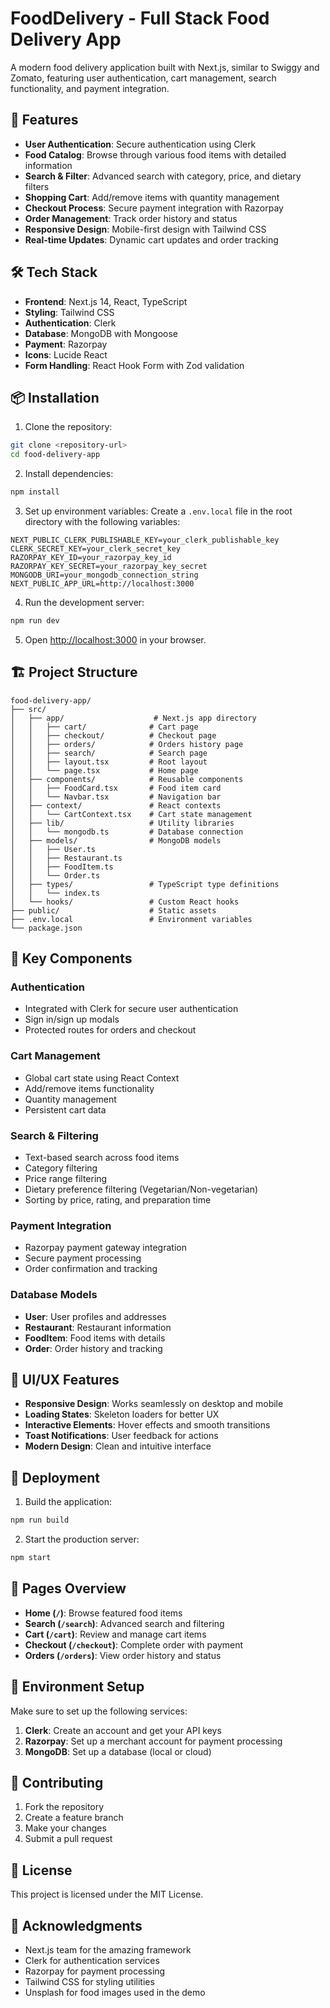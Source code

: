 # FoodDelivery - Full Stack Food Delivery App

A modern food delivery application built with Next.js, similar to Swiggy and Zomato, featuring user authentication, cart management, search functionality, and payment integration.

## 🚀 Features

- **User Authentication**: Secure authentication using Clerk
- **Food Catalog**: Browse through various food items with detailed information
- **Search & Filter**: Advanced search with category, price, and dietary filters
- **Shopping Cart**: Add/remove items with quantity management
- **Checkout Process**: Secure payment integration with Razorpay
- **Order Management**: Track order history and status
- **Responsive Design**: Mobile-first design with Tailwind CSS
- **Real-time Updates**: Dynamic cart updates and order tracking

## 🛠️ Tech Stack

- **Frontend**: Next.js 14, React, TypeScript
- **Styling**: Tailwind CSS
- **Authentication**: Clerk
- **Database**: MongoDB with Mongoose
- **Payment**: Razorpay
- **Icons**: Lucide React
- **Form Handling**: React Hook Form with Zod validation

## 📦 Installation

1. Clone the repository:
```bash
git clone <repository-url>
cd food-delivery-app
```

2. Install dependencies:
```bash
npm install
```

3. Set up environment variables:
Create a `.env.local` file in the root directory with the following variables:

```env
NEXT_PUBLIC_CLERK_PUBLISHABLE_KEY=your_clerk_publishable_key
CLERK_SECRET_KEY=your_clerk_secret_key
RAZORPAY_KEY_ID=your_razorpay_key_id
RAZORPAY_KEY_SECRET=your_razorpay_key_secret
MONGODB_URI=your_mongodb_connection_string
NEXT_PUBLIC_APP_URL=http://localhost:3000
```

4. Run the development server:
```bash
npm run dev
```

5. Open [http://localhost:3000](http://localhost:3000) in your browser.

## 🏗️ Project Structure

```
food-delivery-app/
├── src/
│   ├── app/                    # Next.js app directory
│   │   ├── cart/              # Cart page
│   │   ├── checkout/          # Checkout page
│   │   ├── orders/            # Orders history page
│   │   ├── search/            # Search page
│   │   ├── layout.tsx         # Root layout
│   │   └── page.tsx           # Home page
│   ├── components/            # Reusable components
│   │   ├── FoodCard.tsx       # Food item card
│   │   └── Navbar.tsx         # Navigation bar
│   ├── context/               # React contexts
│   │   └── CartContext.tsx    # Cart state management
│   ├── lib/                   # Utility libraries
│   │   └── mongodb.ts         # Database connection
│   ├── models/                # MongoDB models
│   │   ├── User.ts
│   │   ├── Restaurant.ts
│   │   ├── FoodItem.ts
│   │   └── Order.ts
│   ├── types/                 # TypeScript type definitions
│   │   └── index.ts
│   └── hooks/                 # Custom React hooks
├── public/                    # Static assets
├── .env.local                 # Environment variables
└── package.json
```

## 🔧 Key Components

### Authentication
- Integrated with Clerk for secure user authentication
- Sign in/sign up modals
- Protected routes for orders and checkout

### Cart Management
- Global cart state using React Context
- Add/remove items functionality
- Quantity management
- Persistent cart data

### Search & Filtering
- Text-based search across food items
- Category filtering
- Price range filtering
- Dietary preference filtering (Vegetarian/Non-vegetarian)
- Sorting by price, rating, and preparation time

### Payment Integration
- Razorpay payment gateway integration
- Secure payment processing
- Order confirmation and tracking

### Database Models
- **User**: User profiles and addresses
- **Restaurant**: Restaurant information
- **FoodItem**: Food items with details
- **Order**: Order history and tracking

## 🎨 UI/UX Features

- **Responsive Design**: Works seamlessly on desktop and mobile
- **Loading States**: Skeleton loaders for better UX
- **Interactive Elements**: Hover effects and smooth transitions
- **Toast Notifications**: User feedback for actions
- **Modern Design**: Clean and intuitive interface

## 🚀 Deployment

1. Build the application:
```bash
npm run build
```

2. Start the production server:
```bash
npm start
```

## 📱 Pages Overview

- **Home (`/`)**: Browse featured food items
- **Search (`/search`)**: Advanced search and filtering
- **Cart (`/cart`)**: Review and manage cart items
- **Checkout (`/checkout`)**: Complete order with payment
- **Orders (`/orders`)**: View order history and status

## 🔐 Environment Setup

Make sure to set up the following services:

1. **Clerk**: Create an account and get your API keys
2. **Razorpay**: Set up a merchant account for payment processing
3. **MongoDB**: Set up a database (local or cloud)

## 🤝 Contributing

1. Fork the repository
2. Create a feature branch
3. Make your changes
4. Submit a pull request

## 📄 License

This project is licensed under the MIT License.

## 🙏 Acknowledgments

- Next.js team for the amazing framework
- Clerk for authentication services
- Razorpay for payment processing
- Tailwind CSS for styling utilities
- Unsplash for food images used in the demo
